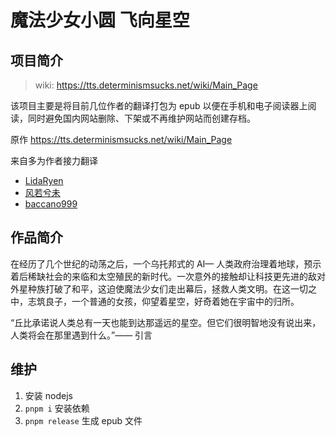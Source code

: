 # 魔法少女小圆 飞向星空

## 项目简介

> wiki: <https://tts.determinismsucks.net/wiki/Main_Page>

该项目主要是将目前几位作者的翻译打包为 epub 以便在手机和电子阅读器上阅读，同时避免国内网站删除、下架或不再维护网站而创建存档。

原作 <https://tts.determinismsucks.net/wiki/Main_Page>

来自多为作者接力翻译

- [LidaRyen](https://www.yamibo.com/novel/206113)
- [风若兮未](https://space.bilibili.com/47184018)
- [baccano999](https://space.bilibili.com/11781867)

## 作品简介

在经历了几个世纪的动荡之后，一个乌托邦式的 AI— 人类政府治理着地球，预示着后稀缺社会的来临和太空殖民的新时代。一次意外的接触却让科技更先进的敌对外星种族打破了和平，这迫使魔法少女们走出幕后，拯救人类文明。在这一切之中，志筑良子，一个普通的女孩，仰望着星空，好奇着她在宇宙中的归所。

“丘比承诺说人类总有一天也能到达那遥远的星空。但它们很明智地没有说出来，人类将会在那里遇到什么。”—— 引言

## 维护

1. 安装 nodejs
2. `pnpm i` 安装依赖
3. `pnpm release` 生成 epub 文件
